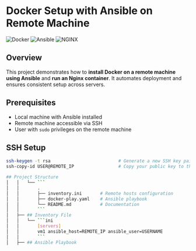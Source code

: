 
# Docker Setup with Ansible on Remote Machine

![Docker](https://img.shields.io/badge/Docker-Aqua?logo=docker&logoColor=white)
![Ansible](https://img.shields.io/badge/Ansible-Red?logo=ansible&logoColor=white)
![NGINX](https://img.shields.io/badge/Nginx-Orange?logo=nginx&logoColor=white)

## Overview
This project demonstrates how to **install Docker on a remote machine using Ansible** and **run an Nginx container**. It automates deployment and ensures consistent setup across servers.

## Prerequisites
- Local machine with Ansible installed  
- Remote machine accessible via SSH  
- User with `sudo` privileges on the remote machine
## SSH Setup
```bash
ssh-keygen -t rsa                          # Generate a new SSH key pair on your local machine
ssh-copy-id USER@REMOTE_IP                 # Copy your public key to the remote machine's ~/.ssh/authorized_keys

## Project Structure
│   │   └── ```
│   │       .
│   │       ├── inventory.ini       # Remote hosts configuration
│   │       ├── docker-play.yaml    # Ansible playbook
│   │       └── README.md           # Documentation
│   │       ```
│   ├── ## Inventory File
│   │   └── ```ini
│   │       [servers]
│   │       vm1 ansible_host=REMOTE_IP ansible_user=USERNAME
│   │       ```
│   ├── ## Ansible Playbook
